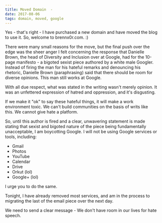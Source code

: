 ```yaml
---
title: Moved Domain  - 
date: 2017-08-06
tags: domain, moved, google
---
```


Yes - that's right - I have purchased a new domain and have moved the blog to use it.
So, welcome to brennx0r.com. :)

There were many small reasons for the move, but the final push over the edge was the sheer anger I felt concerning the response that Danielle Brown, the head of Diversity and Inclusion over at Google, had for the 10-page manifesto - a bigoted sexist piece authored by a white male Googler. Instead of firing the man for his hateful remarks and denouncing his rhetoric, Danielle Brown (paraphrasing) said that there should be room for diverse opinions. This man still works at Google. 

With all due respect, what was stated in the writing wasn't merely opinion. It was an unfettered expression of hatred and oppression, and it's disgusting.

If we make it "ok" to say these hateful things, it will make a work environment toxic. We can't build communities on the basis of writs like this. We cannot give hate a platform.

So, until this author is fired and a clear, unwavering statement is made stating that sexist and bigoted nature of the piece being fundamentally unacceptable, I am boycotting Google. I will not be using Google services or tools, including:

- Gmail
- Photos
- YouTube
- Calendar
- Drive
- Orkut (lol)
- Google+ (lol)

I urge you to do the same.

Tonight, I have already removed most services, and am in the process to migrating the last of the email piece over the next day.

We need to send a clear message - We don't have room in our lives for hate speech.